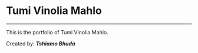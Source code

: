 # Tumi Vinolia Mahlo
---
This is the portfolio of Tumi Vinolia Mahlo.

Created by: **_Tshiamo Bhuda_**
